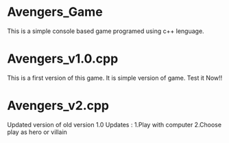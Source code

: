 # Avengers_Game
This is a simple console based game programed using c++ lenguage.

# Avengers_v1.0.cpp
This is a first version of this game. It is simple version of game. Test it Now!!

# Avengers_v2.cpp
Updated version of old version 1.0
Updates :
  1.Play with computer
  2.Choose play as hero or villain
